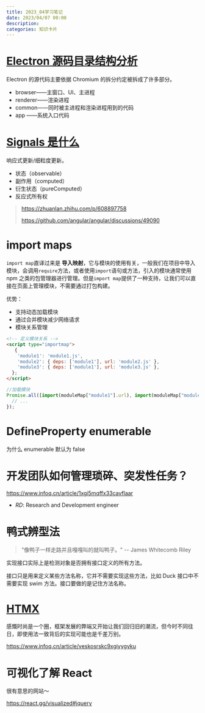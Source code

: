 ```yaml
---
title: 2023_04学习笔记
date: 2023/04/07 00:00
description:
categories: 知识卡片
---
```


# [Electron 源码目录结构分析](https://www.electronjs.org/zh/docs/latest/development/source-code-directory-structure)

Electron 的源代码主要依据 Chromium 的拆分约定被拆成了许多部分。

- browser——主窗口、UI、主进程
- renderer——渲染进程
- common——同时被主进程和渲染进程用到的代码
- app ——系统入口代码

# [Signals 是什么](https://mp.weixin.qq.com/s/FEA5swFdDaLyzK5v5wvDvA)

响应式更新/细粒度更新。

- 状态（observable）
- 副作用（computed）
- 衍生状态（pureComputed）
- 反应式所有权

> https://zhuanlan.zhihu.com/p/608897758
>
> https://github.com/angular/angular/discussions/49090

# import maps

`import map`直译过来是 **导入映射**，它与模块的使用有关，一般我们在项目中导入模块，会调用`require`方法，或者使用`import`语句或方法，引入的模块通常使用 npm 之类的包管理器进行管理。但是`import map`提供了一种支持，让我们可以直接在页面上管理模块，不需要通过打包构建。

优势：

- 支持动态加载模块
- 通过合并模块减少网络请求
- 模块关系管理

```html
<!-- 定义模块关系 -->
<script type="importmap">
   {
    'module1': 'module1.js',
    'module2': { deps: ['module1'], url: 'module2.js' },
    'module3': { deps: ['module1'], url: 'module3.js' },
  };
</script>
```

```javascript
//加载模块
Promise.all([import(moduleMap["module1"].url), import(moduleMap["module2"].url), import(moduleMap["module3"].url)]).then(([module1, module2, module3]) => {
  // ...
});
```

# DefineProperty enumerable

为什么 enumerable 默认为 false

# 开发团队如何管理琐碎、突发性任务？

https://www.infoq.cn/article/1xgi5mqffx33cavflaar

- _RD_: Research and Development engineer

# 鸭式辨型法

> "像鸭子一样走路并且嘎嘎叫的就叫鸭子。" -- James Whitecomb Riley

实现接口实际上是检测对象是否拥有接口定义的所有方法。

接口只是用来定义某些方法名称，它并不需要实现这些方法，比如 Duck 接口中不需要实现 swim 方法。接口要做的是记住方法名称。

# [HTMX](https://github.com/bigskysoftware/htmx)

感慨时尚是一个圈，框架发展的弊端又开始让我们回归旧的潮流，但今时不同往日，即使用法一致背后的实现可能也是千差万别。

https://www.infoq.cn/article/veskosrskc9xgiyygyku

# 可视化了解 React

很有意思的网站～

https://react.gg/visualized#jquery
